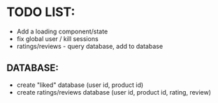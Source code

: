 # TODO LIST:

- Add a loading component/state
- fix global user / kill sessions
- ratings/reviews - query database, add to database


## DATABASE:

- create "liked" database (user id, product id)
- create ratings/reviews database (user id, product id, rating, review)
